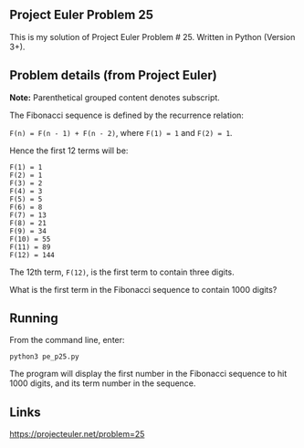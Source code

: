 ## Project Euler Problem 25
This is my solution of Project Euler Problem # 25. Written in Python (Version 3+).

## Problem details (from Project Euler)

**Note:** Parenthetical grouped content denotes subscript.
  
The Fibonacci sequence is defined by the recurrence relation:

`F(n) = F(n - 1) + F(n - 2)`, where `F(1) = 1` and `F(2) = 1`.

Hence the first 12 terms will be:

```
F(1) = 1
F(2) = 1
F(3) = 2
F(4) = 3
F(5) = 5
F(6) = 8
F(7) = 13
F(8) = 21
F(9) = 34
F(10) = 55
F(11) = 89
F(12) = 144
```

The 12th term, `F(12)`, is the first term to contain three digits.

What is the first term in the Fibonacci sequence to contain 1000 digits?

## Running

From the command line, enter:

`python3 pe_p25.py`

The program will display the first number in the Fibonacci sequence to hit 1000 digits, and its term number in the sequence.

## Links
https://projecteuler.net/problem=25
